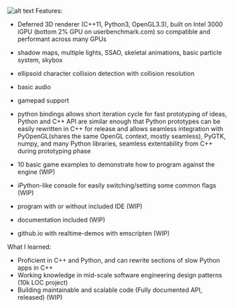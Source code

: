 ![alt text](https://github.com/jackw1111/3d-graphics-project/master/engine.png?raw=true)
Features:

- Deferred 3D renderer (C++11, Python3, OpenGL3.3), built on Intel 3000 iGPU (bottom 2% GPU on userbenchmark.com) so compatible and performant across many GPUs

- shadow maps, multiple lights, SSAO, skeletal animations, basic particle system, skybox

- ellipsoid character collision detection with collision resolution

- basic audio

- gamepad support

- python bindings allows short iteration cycle for fast prototyping of ideas, Python and C++ API are similar enough that Python prototypes can be easily rewritten in C++ for release and allows seamless integration with PyOpenGL(shares the same OpenGL context, mostly seamless), PyGTK, numpy, and many Python libraries, seamless extentability from C++ during prototyping phase

- 10 basic game examples to demonstrate how to program against the engine (WIP)

- iPython-like console for easily switching/setting some common flags (WIP)

- program with or without included IDE (WIP)

- documentation included (WIP)

- github.io with realtime-demos with emscripten (WIP)

What I learned:

- Proficient in C++ and Python, and can rewrite sections of slow Python apps in C++
- Working knowledge in mid-scale software engineering design patterns (10k LOC project)
- Building maintainable and scalable code (Fully documented API, released) (WIP)
